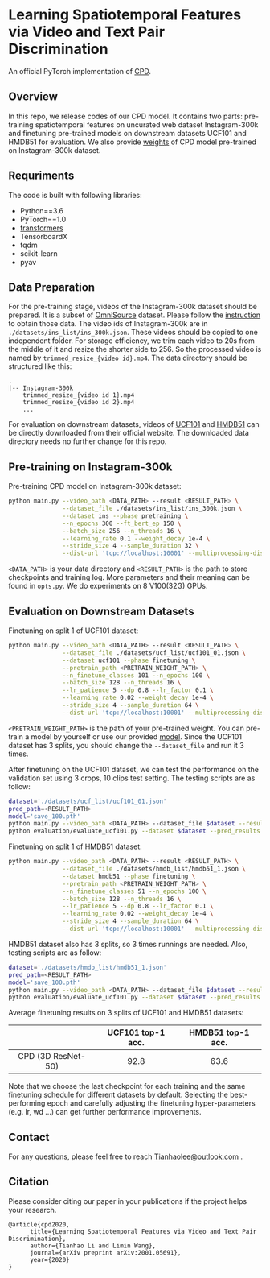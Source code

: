 # Learning Spatiotemporal Features via Video and Text Pair Discrimination

An official PyTorch implementation of [CPD](https://arxiv.org/abs/2001.05691).

## Overview

In this repo, we release codes of our CPD model. It contains two parts: pre-training spatiotemporal features on uncurated web dataset Instagram-300k and finetuning pre-trained models on downstream datasets UCF101 and HMDB51 for evaluation. We also provide [weights](https://drive.google.com/file/d/1itG7_rdSMwVRmdiD9BJwkfzz1eV1AZ_i/view?usp=sharing) of CPD model pre-trained on Instagram-300k dataset.

## Requriments

The code is built with following libraries:

- Python==3.6
- PyTorch==1.0
- [transformers](https://github.com/huggingface/transformers)
- TensorboardX
- tqdm
- scikit-learn
- pyav

## Data Preparation

For the pre-training stage, videos of the Instagram-300k dataset should be prepared. It is a subset of [OmniSource](https://arxiv.org/abs/2003.13042) dataset. Please follow the [instruction](https://github.com/open-mmlab/mmaction2/blob/master/tools/data/omnisource/README.md) to obtain those data. The video ids of Instagram-300k are in `./datasets/ins_list/ins_300k.json`. These videos should be copied to one independent folder. For storage efficiency, we trim each video to 20s from the middle of it and resize the shorter side to 256. So the processed video is named by `trimmed_resize_{video id}.mp4`. The data directory should be structured like this:

```
.
|-- Instagram-300k
    trimmed_resize_{video id 1}.mp4
    trimmed_resize_{video id 2}.mp4
    ...
```

For evaluation on downstream datasets, videos of [UCF101](https://www.crcv.ucf.edu/data/UCF101.php) and [HMDB51](https://serre-lab.clps.brown.edu/resource/hmdb-a-large-human-motion-database/) can be directly downloaded from their official website. The downloaded data directory needs no further change for this repo.

## Pre-training on Instagram-300k

Pre-training CPD model on Instagram-300k dataset:

```bash
python main.py --video_path <DATA_PATH> --result <RESULT_PATH> \
               --dataset_file ./datasets/ins_list/ins_300k.json \
               --dataset ins --phase pretraining \
               --n_epochs 300 --ft_bert_ep 150 \
               --batch_size 256 --n_threads 16 \
               --learning_rate 0.1 --weight_decay 1e-4 \
               --stride_size 4 --sample_duration 32 \
               --dist-url 'tcp://localhost:10001' --multiprocessing-distributed --world-size 1 --rank 0
```

`<DATA_PATH>` is your data directory and `<RESULT_PATH>` is the path to store checkpoints and training log. More parameters and their meaning can be found in `opts.py`. We do experiments on 8 V100(32G) GPUs.

## Evaluation on Downstream Datasets

Finetuning on split 1 of UCF101 dataset:

```bash
python main.py --video_path <DATA_PATH> --result <RESULT_PATH> \
               --dataset_file ./datasets/ucf_list/ucf101_01.json \
               --dataset ucf101 --phase finetuning \
               --pretrain_path <PRETRAIN_WEIGHT_PATH> \
               --n_finetune_classes 101 --n_epochs 100 \
               --batch_size 128 --n_threads 16 \
               --lr_patience 5 --dp 0.8 --lr_factor 0.1 \
               --learning_rate 0.02 --weight_decay 1e-4 \
               --stride_size 4 --sample_duration 64 \
               --dist-url 'tcp://localhost:10001' --multiprocessing-distributed --world-size 1 --rank 0
```

`<PRETRAIN_WEIGHT_PATH>` is the path of your pre-trained weight. You can pre-train a model by yourself or use our provided [model](https://drive.google.com/file/d/1itG7_rdSMwVRmdiD9BJwkfzz1eV1AZ_i/view?usp=sharing). Since the UCF101 dataset has 3 splits, you should change the `--dataset_file` and run it 3 times.

After finetuning on the UCF101 dataset, we can test the performance on the validation set using 3 crops, 10 clips test setting. The testing scripts are as follow:

```bash
dataset='./datasets/ucf_list/ucf101_01.json'
pred_path=<RESULT_PATH>
model='save_100.pth'
python main.py --video_path <DATA_PATH> --dataset_file $dataset --result $pred_path --dataset ucf101 --phase finetuning --n_finetune_classes=101 --batch_size 512 --n_threads 32 --no_train --no_val --test --resume_path $pred_path/$model --stride_size 4 --sample_duration 64 --sample_size 256 --dist-url 'tcp://localhost:10001' --multiprocessing-distributed --world-size 1 --rank 0
python evaluation/evaluate_ucf101.py --dataset $dataset --pred_results $pred_path
```

Finetuning on split 1 of HMDB51 dataset:

```bash
python main.py --video_path <DATA_PATH> --result <RESULT_PATH> \
               --dataset_file ./datasets/hmdb_list/hmdb51_1.json \
               --dataset hmdb51 --phase finetuning \
               --pretrain_path <PRETRAIN_WEIGHT_PATH> \
               --n_finetune_classes 51 --n_epochs 100 \
               --batch_size 128 --n_threads 16 \
               --lr_patience 5 --dp 0.8 --lr_factor 0.1 \
               --learning_rate 0.02 --weight_decay 1e-4 \
               --stride_size 4 --sample_duration 64 \
               --dist-url 'tcp://localhost:10001' --multiprocessing-distributed --world-size 1 --rank 0
```

HMDB51 dataset also has 3 splits, so 3 times runnings are needed. Also, testing scripts are as follow:

```bash
dataset='./datasets/hmdb_list/hmdb51_1.json'
pred_path=<RESULT_PATH>
model='save_100.pth'
python main.py --video_path <DATA_PATH> --dataset_file $dataset --result $pred_path --dataset hmdb51 --phase finetuning --n_finetune_classes=51 --batch_size 512 --n_threads 32 --no_train --no_val --test --resume_path $pred_path/$model --stride_size 4 --sample_duration 64 --sample_size 256 --dist-url 'tcp://localhost:10001' --multiprocessing-distributed --world-size 1 --rank 0
python evaluation/evaluate_ucf101.py --dataset $dataset --pred_results $pred_path
```

Average finetuning results on 3 splits of UCF101 and HMDB51 datasets:

|                   | UCF101 top-1 acc. | HMDB51 top-1 acc. |
| :---------------: | :---------------: | :---------------: |
| CPD (3D ResNet-50) |       92.8        |       63.6        |

Note that we choose the last checkpoint for each training and the same finetuning schedule for different datasets by default. Selecting the best-performing epoch and carefully adjusting the finetuning hyper-parameters (e.g. lr, wd ...) can get further performance improvements.

## Contact

For any questions, please feel free to reach Tianhaolee@outlook.com .

## Citation
Please consider citing our paper in your publications if the project helps your research.
```
@article{cpd2020,
      title={Learning Spatiotemporal Features via Video and Text Pair Discrimination}, 
      author={Tianhao Li and Limin Wang},
      journal={arXiv preprint arXiv:2001.05691},
      year={2020}
}
```
